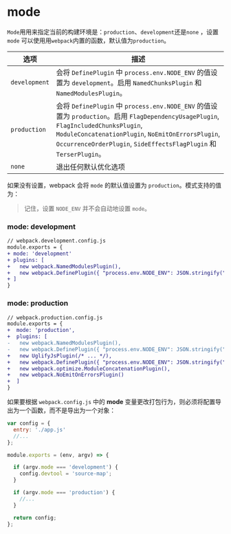 # mode

`Mode`⽤用来指定当前的构建环境是：`production`、`development`还是`none` ，设置 `mode` 可以使⽤用`webpack`内置的函数，默认值为`production`。

| 选项          | 描述                                                         |
| ------------- | ------------------------------------------------------------ |
| `development` | 会将 `DefinePlugin` 中 `process.env.NODE_ENV` 的值设置为 `development`。启用 `NamedChunksPlugin` 和 `NamedModulesPlugin`。 |
| `production`  | 会将 `DefinePlugin` 中 `process.env.NODE_ENV` 的值设置为 `production`。启用 `FlagDependencyUsagePlugin`, `FlagIncludedChunksPlugin`, `ModuleConcatenationPlugin`, `NoEmitOnErrorsPlugin`, `OccurrenceOrderPlugin`, `SideEffectsFlagPlugin` 和 `TerserPlugin`。 |
| `none`        | 退出任何默认优化选项                                         |

如果没有设置，webpack 会将 `mode` 的默认值设置为 `production`。模式支持的值为：

> 记住，设置 `NODE_ENV` 并不会自动地设置 `mode`。

### mode: development

```diff
// webpack.development.config.js
module.exports = {
+ mode: 'development'
+ plugins: [
+   new webpack.NamedModulesPlugin(),
+   new webpack.DefinePlugin({ "process.env.NODE_ENV": JSON.stringify("development") }),
+ ]
}
```

### mode: production

```diff
// webpack.production.config.js
module.exports = {
+  mode: 'production',
+  plugins: [
-   new webpack.NamedModulesPlugin(),
-   new webpack.DefinePlugin({ "process.env.NODE_ENV": JSON.stringify("development") }),
+   new UglifyJsPlugin(/* ... */),
+   new webpack.DefinePlugin({ "process.env.NODE_ENV": JSON.stringify("production") }),
+   new webpack.optimize.ModuleConcatenationPlugin(),
+   new webpack.NoEmitOnErrorsPlugin()
+  ]
}
```

如果要根据 `webpack.config.js` 中的 **mode** 变量更改打包行为，则必须将配置导出为一个函数，而不是导出为一个对象：

```javascript
var config = {
  entry: './app.js'
  //...
};

module.exports = (env, argv) => {

  if (argv.mode === 'development') {
    config.devtool = 'source-map';
  }

  if (argv.mode === 'production') {
    //...
  }

  return config;
};
```

